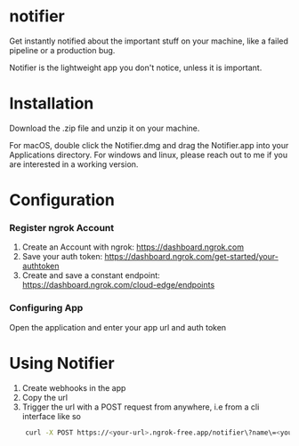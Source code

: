 # notifier

Get instantly notified about the important stuff on your machine, like a failed pipeline or a production bug.

Notifier is the lightweight app you don't notice, unless it is important.


# Installation
Download the .zip file and unzip it on your machine.

For macOS, double click the Notifier.dmg and drag the Notifier.app into your Applications directory.
For windows and linux, please reach out to me if you are interested in a working version.


# Configuration
### Register ngrok Account

1. Create an Account with ngrok: https://dashboard.ngrok.com
2. Save your auth token: https://dashboard.ngrok.com/get-started/your-authtoken
3. Create and save a constant endpoint: https://dashboard.ngrok.com/cloud-edge/endpoints

### Configuring App

Open the application and enter your app url and auth token


# Using Notifier

1. Create webhooks in the app
2. Copy the url
3. Trigger the url with a POST request from anywhere, i.e from a cli interface like so

```bash
    curl -X POST https://<your-url>.ngrok-free.app/notifier\?name\=<your-webhook-name>
```
